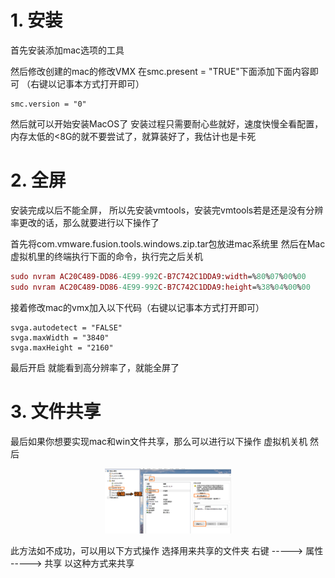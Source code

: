 # 1. 安装
首先安装添加mac选项的工具

然后修改创建的mac的修改VMX
在smc.present = "TRUE"下面添加下面内容即可 （右键以记事本方式打开即可）
```
smc.version = "0"
```
然后就可以开始安装MacOS了
安装过程只需要耐心些就好，速度快慢全看配置，内存太低的<8G的就不要尝试了，就算装好了，我估计也是卡死

# 2. 全屏
安装完成以后不能全屏，
所以先安装vmtools，安装完vmtools若是还是没有分辨率更改的话，那么就要进行以下操作了


首先将com.vmware.fusion.tools.windows.zip.tar包放进mac系统里
然后在Mac虚拟机里的终端执行下面的命令，执行完之后关机
```mac
sudo nvram AC20C489-DD86-4E99-992C-B7C742C1DDA9:width=%80%07%00%00
sudo nvram AC20C489-DD86-4E99-992C-B7C742C1DDA9:height=%38%04%00%00
```


接着修改mac的vmx加入以下代码（右键以记事本方式打开即可）
```
svga.autodetect = "FALSE"
svga.maxWidth = "3840"
svga.maxHeight = "2160"
```

最后开启
就能看到高分辨率了，就能全屏了


# 3. 文件共享
最后如果你想要实现mac和win文件共享，那么可以进行以下操作
虚拟机关机
然后
 <div align=center>
	<img src="https://raw.githubusercontent.com/zzzhbr/notebook-image/master/gitnote/2019/11/21/1-1574328181217.png" alt="设置" width = "40%" height = "40%">
</div>



此方法如不成功，可以用以下方式操作
选择用来共享的文件夹
右键 -----> 属性 -----> 共享
以这种方式来共享

